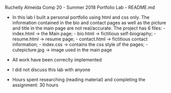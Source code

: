   Ruchelly Almeida
  Comp 20 - Summer 2018
  Portfolio Lab - README.md

* In this lab I built a personal portfolio using html and css only. The 
  information contained in the bio and contact pages as well as the picture
  and title in the main page are not real/accurate. The project has 6 files: 
  		- index.html -> the Main page;
  		- bio.html -> fictitious self-biography;
  		- resume.html -> resume page;
  		- contact.html -> fictitious contact information;
  		- index.css -> contains the css style of the pages;
  		- cutepicture.jpg -> image used in the main page 

* All work have been correclty implemented

* I did not discuss this lab with anyone

* Hours spent researching (reading material) and completing the assignment: 30 hours
